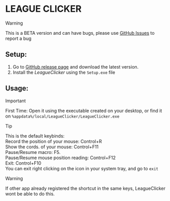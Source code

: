 # LEAGUE CLICKER

> [!WARNING]
> This is a BETA version and can have bugs, please use [GitHub Issues](https://github.com/YuriXbr/LeagueClicker/issues) to report a bug

## Setup:
1. Go to [GitHub release page](https://github.com/YuriXbr/LeagueClicker/releases) and download the latest version.
2. Install the *LeagueClicker* using the `Setup.exe` file

## Usage:
> [!IMPORTANT]
> First Time:
> Open it using the executable created on your desktop, or find it on `%appdata%/local/LeagueClicker/LeagueClicker.exe`

> [!TIP]
> This is the default keybinds:<br />
> Record the position of your mouse: Control+R<br />
> Show the cords. of your mouse: Control+F11<br />
> Pause/Resume macro: F5.<br />
> Pause/Resume mouse position reading: Control+F12<br />
> Exit: Control+F10<br />
> You can exit right clicking on the icon in  your system tray, and go to `exit`<br />

> [!WARNING]
> If other app already registered the shortcut in the same keys, LeagueClicker wont be able to do this.
